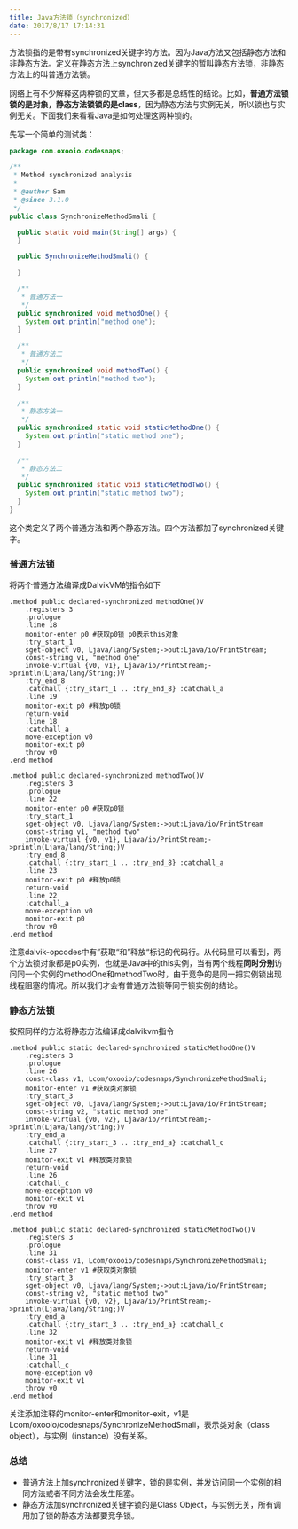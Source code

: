 ```yaml
---
title: Java方法锁（synchronized）
date: 2017/8/17 17:14:31
---
```

方法锁指的是带有synchronized关键字的方法。因为Java方法又包括静态方法和非静态方法。定义在静态方法上synchronized关键字的暂叫静态方法锁，非静态方法上的叫普通方法锁。

网络上有不少解释这两种锁的文章，但大多都是总结性的结论。比如，**普通方法锁锁的是对象，静态方法锁锁的是class**，因为静态方法与实例无关，所以锁也与实例无关。下面我们来看看Java是如何处理这两种锁的。
<!-- more -->
先写一个简单的测试类：

````java
package com.oxooio.codesnaps;

/**
 * Method synchronized analysis
 * 
 * @author Sam
 * @since 3.1.0
 */
public class SynchronizeMethodSmali {

  public static void main(String[] args) {
  }

  public SynchronizeMethodSmali() {

  }

  /**
   * 普通方法一
   */
  public synchronized void methodOne() {
    System.out.println("method one");
  }

  /**
   * 普通方法二
   */
  public synchronized void methodTwo() {
    System.out.println("method two");
  }

  /**
   * 静态方法一
   */
  public synchronized static void staticMethodOne() {
    System.out.println("static method one");
  }

  /**
   * 静态方法二
   */
  public synchronized static void staticMethodTwo() {
    System.out.println("static method two");
  }
}
````

这个类定义了两个普通方法和两个静态方法。四个方法都加了synchronized关键字。

### 普通方法锁

将两个普通方法编译成DalvikVM的指令如下

````assembly
.method public declared-synchronized methodOne()V
    .registers 3
    .prologue
    .line 18
    monitor-enter p0 #获取p0锁 p0表示this对象
    :try_start_1
    sget-object v0, Ljava/lang/System;->out:Ljava/io/PrintStream;
    const-string v1, "method one"
    invoke-virtual {v0, v1}, Ljava/io/PrintStream;->println(Ljava/lang/String;)V
    :try_end_8
    .catchall {:try_start_1 .. :try_end_8} :catchall_a
    .line 19
    monitor-exit p0 #释放p0锁
    return-void
    .line 18
    :catchall_a
    move-exception v0
    monitor-exit p0
    throw v0
.end method

.method public declared-synchronized methodTwo()V
    .registers 3
    .prologue
    .line 22
    monitor-enter p0 #获取p0锁
    :try_start_1
    sget-object v0, Ljava/lang/System;->out:Ljava/io/PrintStream
    const-string v1, "method two"
    invoke-virtual {v0, v1}, Ljava/io/PrintStream;->println(Ljava/lang/String;)V
    :try_end_8
    .catchall {:try_start_1 .. :try_end_8} :catchall_a
    .line 23
    monitor-exit p0 #释放p0锁
    return-void
    .line 22
    :catchall_a
    move-exception v0
    monitor-exit p0
    throw v0
.end method
````

注意dalvik-opcodes中有”获取“和”释放“标记的代码行。从代码里可以看到，两个方法锁对象都是p0实例，也就是Java中的this实例，当有两个线程**同时分别**访问同一个实例的methodOne和methodTwo时，由于竞争的是同一把实例锁出现线程阻塞的情况。所以我们才会有普通方法锁等同于锁实例的结论。

### 静态方法锁

按照同样的方法将静态方法编译成dalvikvm指令

````assembly
.method public static declared-synchronized staticMethodOne()V
    .registers 3
    .prologue
    .line 26
    const-class v1, Lcom/oxooio/codesnaps/SynchronizeMethodSmali;
    monitor-enter v1 #获取类对象锁
    :try_start_3
    sget-object v0, Ljava/lang/System;->out:Ljava/io/PrintStream;
    const-string v2, "static method one"
    invoke-virtual {v0, v2}, Ljava/io/PrintStream;->println(Ljava/lang/String;)V
    :try_end_a
    .catchall {:try_start_3 .. :try_end_a} :catchall_c
    .line 27
    monitor-exit v1 #释放类对象锁
    return-void
    .line 26
    :catchall_c
    move-exception v0
    monitor-exit v1
    throw v0
.end method

.method public static declared-synchronized staticMethodTwo()V
    .registers 3
    .prologue
    .line 31
    const-class v1, Lcom/oxooio/codesnaps/SynchronizeMethodSmali;
    monitor-enter v1 #获取类对象锁
    :try_start_3
    sget-object v0, Ljava/lang/System;->out:Ljava/io/PrintStream;
    const-string v2, "static method two"
    invoke-virtual {v0, v2}, Ljava/io/PrintStream;->println(Ljava/lang/String;)V
    :try_end_a
    .catchall {:try_start_3 .. :try_end_a} :catchall_c
    .line 32
    monitor-exit v1 #释放类对象锁
    return-void
    .line 31
    :catchall_c
    move-exception v0
    monitor-exit v1
    throw v0
.end method
````

关注添加注释的monitor-enter和monitor-exit，v1是Lcom/oxooio/codesnaps/SynchronizeMethodSmali，表示类对象（class object），与实例（instance）没有关系。

### 总结

- 普通方法上加synchronized关键字，锁的是实例，并发访问同一个实例的相同方法或者不同方法会发生阻塞。
- 静态方法加synchronized关键字锁的是Class Object，与实例无关，所有调用加了锁的静态方法都要竞争锁。